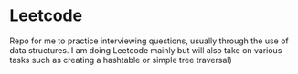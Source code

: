 # Leetcode
Repo for me to practice interviewing questions, usually through the use of data structures. I am doing Leetcode mainly but will 
also take on various tasks such as creating a hashtable or simple tree traversal)
